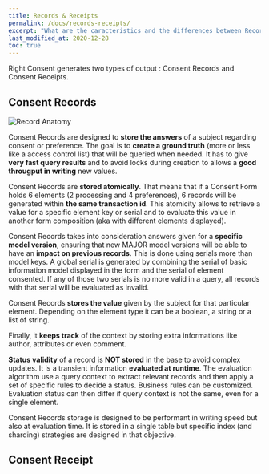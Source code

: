```yaml
---
title: Records & Receipts
permalink: /docs/records-receipts/
excerpt: "What are the caracteristics and the differences between Records and Receipts"
last_modified_at: 2020-12-28
toc: true
---
```


Right Consent generates two types of output : Consent Records and Consent Receipts.

## Consent Records

![Record Anatomy](/right-consents/assets/images/record-anatomy.png)

Consent Records are designed to **store the answers** of a subject regarding consent or preference. The goal is to **create a ground truth** (more or less like a access control list) that will be queried when needed. It has to give **very fast query results** and to avoid locks during creation to allows a **good througput in writing** new values.

Consent Records are **stored atomically**. That means that if a Consent Form holds 6 elements (2 processing and 4 preferences), 6 records will be generated within **the same transaction id**. This atomicity allows to retrieve a value for a specific element key or serial and to evaluate this value in another form composition (aka with different elements displayed).

Consent Records takes into consideration answers given for a **specific model version**, ensuring that new MAJOR model versions will be able to have an **impact on previous records**. This is done using serials more than model keys. A global serial is generated by combining the serial of basic information model displayed in the form and the serial of element consented. If any of those two serials is no more valid in a query, all records with that serial will be evaluated as invalid.

Consent Records **stores the value** given by the subject for that particular element. Depending on the element type it can be a boolean, a string or a list of string.

Finally, it **keeps track** of the context by storing extra informations like author, attributes or even comment.

**Status validity** of a record is **NOT stored** in the base to avoid complex updates. It is a transient information **evaluated at runtime**. The evaluation algorithm use a query context to extract relevant records and then apply a set of specific rules to decide a status. Business rules can be customized. Evaluation status can then differ if query context is not the same, even for a single element.

Consent Records storage is designed to be performant in writing speed but also at evaluation time. It is stored in a single table but specific index (and sharding) strategies are designed in that objective.

## Consent Receipt
